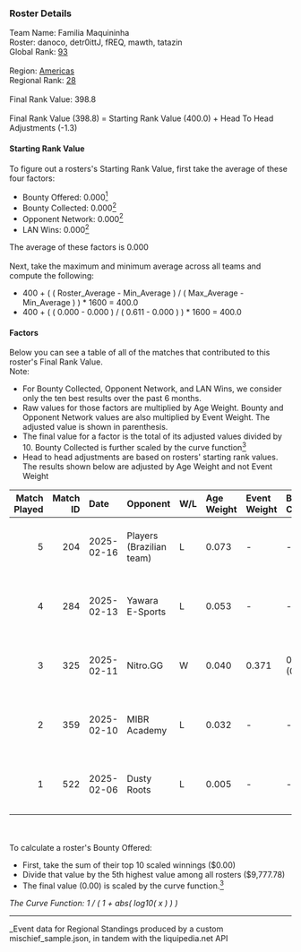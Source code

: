 ### Roster Details<br />
Team Name: Familia Maquininha<br />
Roster: danoco, detr0ittJ, fREQ, mawth, tatazin<br />
Global Rank: [93](../../standings_global_2025_08_04.md)<br />
<br />
Region: [Americas]( ../../standings_americas_2025_08_04.md)<br />
Regional Rank: [28]( ../../standings_americas_2025_08_04.md)<br />
<br />
Final Rank Value:  398.8<br />
<br />
Final Rank Value (398.8) = Starting Rank Value (400.0) + Head To Head Adjustments (-1.3)<br />

#### Starting Rank Value<br />
To figure out a rosters's Starting Rank Value, first take the average of these four factors:<br />
- Bounty Offered: 0.000[<sup>1</sup>](#table2)
- Bounty Collected: 0.000[<sup>2</sup>](#table1)
- Opponent Network: 0.000[<sup>2</sup>](#table1)
- LAN Wins: 0.000[<sup>2</sup>](#table1)

The average of these factors is 0.000<br />
<br />
Next, take the maximum and minimum average across all teams and compute the following:<br />
- 400 + ( ( Roster_Average - Min_Average ) / ( Max_Average - Min_Average ) ) * 1600 = 400.0
- 400 + ( ( 0.000 - 0.000 ) / ( 0.611 - 0.000 ) ) * 1600 = 400.0


#### Factors<br />
Below you can see a table of all of the matches that contributed to this roster's Final Rank Value.<br />
Note:<br />

- For Bounty Collected, Opponent Network, and LAN Wins, we consider only the ten best results over the past 6 months.
- Raw values for those factors are multiplied by Age Weight. Bounty and Opponent Network values are also multiplied by Event Weight. The adjusted value is shown in parenthesis.
- The final value for a factor is the total of its adjusted values divided by 10. Bounty Collected is further scaled by the curve function[<sup>3</sup>](#curveFunction)
- Head to head adjustments are based on rosters' starting rank values. The results shown below are adjusted by Age Weight and not Event Weight
<span id="table1"></span><br />


| Match Played | Match ID | Date       | Opponent                 | W/L | Age Weight | Event Weight | Bounty Collected | Opponent Network | LAN Wins  | H2H Adj. | Roster                                    |
| -: | -: | :- | :- | :- | :- | :- | :- | :- | :- | -: | :- |
|            5 |      204 | 2025-02-16 | Players (Brazilian team) | L   | 0.073      | -            | -                | -                | -         |    -0.53 | danoco, detr0ittJ, fREQ, mawth, tatazin   |
|            4 |      284 | 2025-02-13 | Yawara E-Sports          | L   | 0.053      | -            | -                | -                | -         |    -0.83 | danoco, detr0ittJ, fREQ, mawth, tatazin   |
|            3 |      325 | 2025-02-11 | Nitro.GG                 | W   | 0.040      | 0.371        | 0.000 (0.000)    | 0.049 (0.001)    | 0 (0.000) |     0.63 | danoco, detr0ittJ, fREQ, mawth, tatazin   |
|            2 |      359 | 2025-02-10 | MIBR Academy             | L   | 0.032      | -            | -                | -                | -         |    -0.50 | danoco, detr0ittJ, fREQ, mawth, tatazin   |
|            1 |      522 | 2025-02-06 | Dusty Roots              | L   | 0.005      | -            | -                | -                | -         |    -0.05 | danoco, detr0ittJ, mawth, tatazin, urban0 |

<br />
<span id="table2"></span><br />
To calculate a roster's Bounty Offered:<br />

- First, take the sum of their top 10 scaled winnings ($0.00)
- Divide that value by the 5th highest value among all rosters ($9,777.78)
- The final value (0.00) is scaled by the curve function.[<sup>3</sup>](#curveFunction)

<span id="curveFunction"></span>_The Curve Function: 1 / ( 1 + abs( log10( x ) ) )_<br />

---
_Event data for Regional Standings produced by a custom mischief_sample.json, in tandem with the liquipedia.net API<br />
